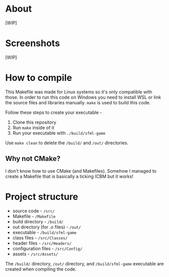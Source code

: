 # About

[WIP]

# Screenshots

[WIP]

# How to compile

This Makefile was made for Linux systems so it's only compatible with those. In order to run this code on Windows you need to install WSL or link
the source files and libraries manually. `make` is used to build this code.

Follow these steps to create your executable -

1. Clone this repository
2. Run `make` inside of it
3. Run your executable with `./build/sfml-game`

Use `make clean` to delete the `/build/` and `/out/` directories.

## Why not CMake?

I don't know how to use CMake (and Makefiles). Somehow I managed to create a Makefile that is basically a ticking
ICBM but it works!

# Project structure

* source code - `/src/`
* Makefile - `/Makefile`
* build directory - `/build/`
* out directory (for .o files) - `/out/`
* executable - `/build/sfml-game`
* class files - `/src/Classes/`
* header files - `/src/Headers/`
* configuration files - `/src/Config/`
* assets - `/src/Assets/`

The `/build/` directory, `/out/` directory, and `/build/sfml-game` executable are created when compiling
the code.
